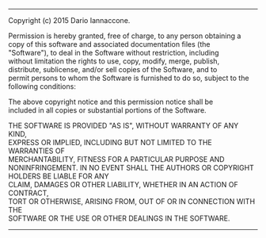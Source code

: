 **********************************************************************
 Copyright (c) 2015 Dario Iannaccone.                 
                                                                       
 Permission is hereby granted, free of charge, to any person obtaining 
 a copy of this software and associated documentation files (the       
 "Software"), to deal in the Software without restriction, including   
 without limitation the rights to use, copy, modify, merge, publish,   
 distribute, sublicense, and/or sell copies of the Software, and to    
 permit persons to whom the Software is furnished to do so, subject to 
 the following conditions:                                             
                                                                       
 The above copyright notice and this permission notice shall be        
 included in all copies or substantial portions of the Software.       
                                                                       
 THE SOFTWARE IS PROVIDED "AS IS", WITHOUT WARRANTY OF ANY KIND,       
 EXPRESS OR IMPLIED, INCLUDING BUT NOT LIMITED TO THE WARRANTIES OF    
 MERCHANTABILITY, FITNESS FOR A PARTICULAR PURPOSE AND NONINFRINGEMENT.
 IN NO EVENT SHALL THE AUTHORS OR COPYRIGHT HOLDERS BE LIABLE FOR ANY  
 CLAIM, DAMAGES OR OTHER LIABILITY, WHETHER IN AN ACTION OF CONTRACT,  
 TORT OR OTHERWISE, ARISING FROM, OUT OF OR IN CONNECTION WITH THE     
 SOFTWARE OR THE USE OR OTHER DEALINGS IN THE SOFTWARE.                


**********************************************************************

